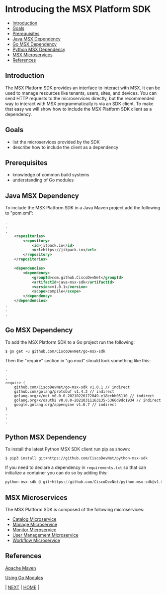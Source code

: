 # Introducing the MSX Platform SDK
* [Introduction](#introduction)
* [Goals](#goals)
* [Prerequisites](#prerequisites)
* [Java MSX Dependency](#java-msx-dependency)
* [Go MSX Dependency](#go-msx-dependency)
* [Python MSX Dependency](#python-msx-dependency)
* [MSX Microservices](#msx-microservices)
* [References](#references)


## Introduction
The MSX Platform SDK provides an interface to interact with MSX. It can be used to manage resources like tenants, users, sites, and devices. You can send HTTP requests to the microservices directly, but the recommended way to interact with MSX programmatically is via an SDK client. To make that easy we will show how to include the MSX Platform SDK client as a dependency.


## Goals
* list the microservices provided by the SDK
* describe how to include the client as a dependency


## Prerequisites
* knowledge of common build systems
* understanding of Go modules


## Java MSX Dependency
To include the MSX Platform SDK in a Java Maven project add the following to "pom.xml":
```xml
.
.
.
    <repositories>
        <repository>
            <id>jitpack.io</id>
            <url>https://jitpack.io</url>
        </repository>
    </repositories>

    <dependencies>
        <dependency>
            <groupId>com.github.CiscoDevNet</groupId>
            <artifactId>java-msx-sdk</artifactId>
            <version>v1.0.1</version>
            <scope>compile</scope>
        </dependency>
    </dependencies>
.
.
.
```


## Go MSX Dependency
To add the MSX Platform SDK to a Go project run the following:
```shell
$ go get -u github.com/CiscoDevNet/go-msx-sdk
```

Then the "require" section in "go.mod" should look something like this:
```
.
.
.
require (
	github.com/CiscoDevNet/go-msx-sdk v1.0.1 // indirect
	github.com/golang/protobuf v1.4.3 // indirect
	golang.org/x/net v0.0.0-20210226172049-e18ecbb05110 // indirect
	golang.org/x/oauth2 v0.0.0-20210311163135-5366d9dc1934 // indirect
	google.golang.org/appengine v1.6.7 // indirect
)
.
.
.
``` 


## Python MSX Dependency
To install the latest Python MSX SDK client run pip as shown:
```shell
$ pip3 install git+https://github.com/CiscoDevNet/python-msx-sdk
```

If you need to declare a dependency in `requirements.txt` so that can initialize a container you can do so by adding this:
```python
python-msx-sdk @ git+https://github.com/CiscoDevNet/python-msx-sdk@v1.0.2
```

## MSX Microservices
The MSX Platform SDK is composed of the following microservices:
* [Catalog Microservice](../02-msx-platform-sdk/10-catalog-microservice.md)
* [Manage Microservice](../02-msx-platform-sdk/11-manage-microservice.md)
* [Monitor Microservice](../02-msx-platform-sdk/12-monitor-microservice.md)
* [User Management Microservice](../02-msx-platform-sdk/13-user-management-microservice.md)
* [Workflow Microservice](../02-msx-platform-sdk/14-workflow-microservice.md)


## References
[Apache Maven](https://maven.apache.org)

[Using Go Modules](https://blog.golang.org/using-go-modules)


| [NEXT](02-using-java-to-get-an-access-token-with-the-password-grant.md) | [HOME](../index.md#msx-platform-sdk) |
